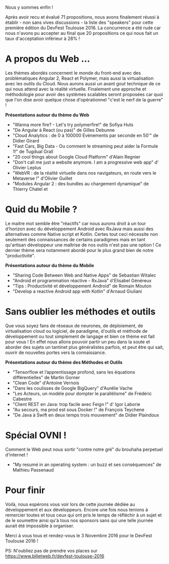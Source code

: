 Nous y sommes enfin !

Après avoir recu et évalué 71 propositions, nous avons finalement réussi à établir - non sans vives discussions - la liste des "speakers" pour cette première édition du DevFest Toulouse 2016. La concurrence a été rude car nous n'avons pu accepter au final que 20 propositions ce qui nous fait un taux d'acceptation inférieur à 28% !

# A propos du Web ...

Les thèmes abordés concernent le monde du front-end avec des problèmatiques Angular 2, React et Polymer, mais aussi la virtualisation avec les outils du Cloud. Nous aurons aussi un avant gout technique de ce qui nous attend avec la réalité virtuelle. Finalement une approche et méthodologie pour avoir des systèmes scalables seront proposées car quoi que l'on dise avoir quelque chose d'opérationnel "c'est le nerf de la guerre" !

__Présentations autour du thème du Web__

- "Wanna more fire? - Let's try polymerfire!" de Sofiya Huts
- "De Angular à React (ou pas)" de Gilles Debunne
- "Cloud Analytics : de 0 à 100000 Evénements par seconde en 50'" de Didier Girard
- "Fast Cars, Big Data - Ou comment le streaming peut aider la Formule 1!" de Tugdual Grall
- "20 cool things about Google Cloud Platform" d'Alain Regnier
- "Don't call me just a website anymore. I am a progressive web app" d' Olivier Leplus
- "WebVR : de la réalité virtuelle dans nos navigateurs, en route vers le Metaverse !" d'Olivier Guillet
- "Modules Angular 2 : des bundles au chargement dynamique" de Thierry Chatel et

# Quid du Mobile ?

Le maitre mot semble être "réactifs" car nous aurons droit à un tour d'horizon avec du développement Android avec RxJava mais aussi des alternatives comme Native script et Kotlin. Certes tout ceci nécessite non seulement des connaissances de certains paradigmes mais en tant qu'artisan développeur une maîtrise de nos outils n'est pas une option ! Ce dernier thème sera notamment abordé pour le plus grand bien de notre "productivité".

__Présentations autour du thème du Mobile__

- "Sharing Code Between Web and Native Apps" de Sebastian Witalec
- "Android et programmation réactive - RxJava" d'Elisabel Généreux
- "Tips : Productivité et développement Android" de Romain Mouton
- "Develop a reactive Android app with Kotlin" d'Arnaud Giuliani

# Sans oublier les méthodes et outils 

Que vous soyez fans de réseaux de neurones, de déploiement, de virtualisation cloud ou logiciel, de paradigme, d'outils et méthode de développement ou tout simplement de langage et bien ce thème est fait pour vous ! En effet nous allons pouvoir partir un peu dans la soute et aborder des sujets un tantinet plus généralistes parfois, et peut être qui sait, ouvrir de nouvelles portes vers la connaissance.

__Présentations autour du thème des Méthodes et Outils__

- "Tensorflow et l’apprentissage profond, sans les équations différentielles" de Martin Gorner
- "Clean Code" d'Antoine Vernois
- "Dans les coulisses de Google BigQuery" d'Aurélie Vache
- "Les Acteurs, un modèle pour dompter le parallélisme" de Frédéric Cabestre
- "Client REST en Java: trop facile avec Feign !" d' Igor Laborie
- "Au secours, ma prod est sous Docker !" de François Teychene
- "De Java à Swift en deux temps trois mouvement" de Didier Plaindoux

# Spécial OVNI !

Comment le Web peut nous sortir "contre notre gré" du brouhaha perpetuel d'internet !

- "My resumé in an operating system : un buzz et ses conséquences" de Mathieu Passenaud

# Pour finir

Voilà, nous espérons vous voir lors de cette journée dédiée au développement et aux développeurs. Encore une fois nous tenions à remercier toutes et tous ceux qui ont pris le temps de réfléchir à un sujet et de le soumettre ainsi qu'à tous nos sponsors sans qui une telle journée aurait été impossible à organiser.

Merci à vous tous et rendez-vous le 3 Novembre 2016 pour le DevFest Toulouse 2016 !

PS: N'oubliez pas de prendre vos places sur https://www.billetweb.fr/devfest-toulouse-2016
